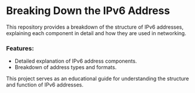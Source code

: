 # Breaking Down the IPv6 Address

This repository provides a breakdown of the structure of IPv6 addresses, explaining each component in detail and how they are used in networking.

### Features:
- Detailed explanation of IPv6 address components.
- Breakdown of address types and formats.

This project serves as an educational guide for understanding the structure and function of IPv6 addresses.

